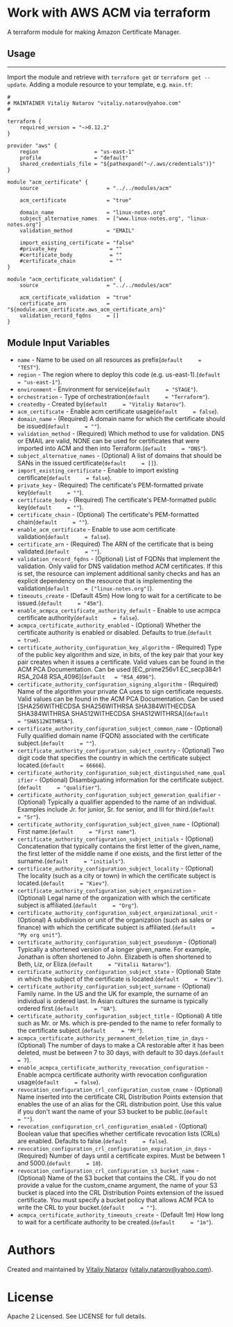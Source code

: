 # Work with AWS ACM via terraform

A terraform module for making Amazon Certificate Manager.

## Usage
----------------------

Import the module and retrieve with ```terraform get``` or ```terraform get --update```. Adding a module resource to your template, e.g. `main.tf`:

```
#
# MAINTAINER Vitaliy Natarov "vitaliy.natarov@yahoo.com"
#

terraform {
    required_version = "~>0.12.2"
}

provider "aws" {
    region                  = "us-east-1"
    profile                 = "default"
    shared_credentials_file = "${pathexpand("~/.aws/credentials")}"
}

module "acm_certificate" {
    source                      = "../../modules/acm"

    acm_certificate             = "true"

    domain_name                 = "linux-notes.org"
    subject_alternative_names   = ["www.linux-notes.org", "linux-notes.org"]
    validation_method           = "EMAIL"

    import_existing_certificate = "false"
    #private_key                 = ""
    #certificate_body            = ""
    #certificate_chain           = ""
}

module "acm_certificate_validation" {
    source                      = "../../modules/acm"

    acm_certificate_validation  = "true"
    certificate_arn             = "${module.acm_certificate.aws_acm_certificate_arn}"
    validation_record_fqdns     = []
}

```

Module Input Variables
----------------------

- `name` - Name to be used on all resources as prefix(`default     = "TEST"`).
- `region` - The region where to deploy this code (e.g. us-east-1).(`default     = "us-east-1"`).
- `environment` - Environment for service(`default     = "STAGE"`).
- `orchestration` - Type of orchestration(`default     = "Terraform"`).
- `createdby` - Created by(`default     = "Vitaliy Natarov"`).
- `acm_certificate` - Enable acm certificate usage(`default     = false`).
- `domain_name` - (Required) A domain name for which the certificate should be issued(`default     = ""`).
- `validation_method` - (Required) Which method to use for validation. DNS or EMAIL are valid, NONE can be used for certificates that were imported into ACM and then into Terraform.(`default     = "DNS"`).
- `subject_alternative_names` - (Optional) A list of domains that should be SANs in the issued certificate(`default     = []`).
- `import_existing_certificate` - Enable to import existing certificate(`default     = false`).
- `private_key` - (Required) The certificate's PEM-formatted private key(`default     = ""`).
- `certificate_body` - (Required) The certificate's PEM-formatted public key(`default     = ""`).
- `certificate_chain` - (Optional) The certificate's PEM-formatted chain(`default     = ""`).
- `enable_acm_certificate` - Enable to use acm certificate validation(`default     = false`).
- `certificate_arn` - (Required) The ARN of the certificate that is being validated.(`default     = ""`).
- `validation_record_fqdns` - (Optional) List of FQDNs that implement the validation. Only valid for DNS validation method ACM certificates. If this is set, the resource can implement additional sanity checks and has an explicit dependency on the resource that is implementing the validation(`default     = ["linux-notes.org"]`).
- `timeouts_create` - (Default 45m) How long to wait for a certificate to be issued.(`default     = "45m"`).
- `enable_acmpca_certificate_authority_default` - Enable to use acmpca certificate authority(`default     = false`).
- `acmpca_certificate_authority_enabled` - (Optional) Whether the certificate authority is enabled or disabled. Defaults to true.(`default     = true`).
- `certificate_authority_configuration_key_algorithm` - (Required) Type of the public key algorithm and size, in bits, of the key pair that your key pair creates when it issues a certificate. Valid values can be found in the ACM PCA Documentation. Can be used [EC_prime256v1 EC_secp384r1 RSA_2048 RSA_4096](`default   = "RSA_4096"`).
- `certificate_authority_configuration_signing_algorithm` - (Required) Name of the algorithm your private CA uses to sign certificate requests. Valid values can be found in the ACM PCA Documentation. Can be used [SHA256WITHECDSA SHA256WITHRSA SHA384WITHECDSA SHA384WITHRSA SHA512WITHECDSA SHA512WITHRSA](`default     = "SHA512WITHRSA"`).
- `certificate_authority_configuration_subject_common_name` - (Optional) Fully qualified domain name (FQDN) associated with the certificate subject.(`default     = ""`).
- `certificate_authority_configuration_subject_country` - (Optional) Two digit code that specifies the country in which the certificate subject located.(`default     = 66666`).
- `certificate_authority_configuration_subject_distinguished_name_qualifier` - (Optional) Disambiguating information for the certificate subject.(`default     = "qualifier"`).
- `certificate_authority_configuration_subject_generation_qualifier` - (Optional) Typically a qualifier appended to the name of an individual. Examples include Jr. for junior, Sr. for senior, and III for third.(`default     = "Sr"`).
- `certificate_authority_configuration_subject_given_name` - (Optional) First name.(`default     = "First name"`).
- `certificate_authority_configuration_subject_initials` - (Optional) Concatenation that typically contains the first letter of the given_name, the first letter of the middle name if one exists, and the first letter of the surname.(`default     = "initials"`).
- `certificate_authority_configuration_subject_locality` - (Optional) The locality (such as a city or town) in which the certificate subject is located.(`default     = "Kiev"`).
- `certificate_authority_configuration_subject_organization` - (Optional) Legal name of the organization with which the certificate subject is affiliated.(`default     = "Org"`).
- `certificate_authority_configuration_subject_organizational_unit` - (Optional) A subdivision or unit of the organization (such as sales or finance) with which the certificate subject is affiliated.(`default     = "My org unit"`).
- `certificate_authority_configuration_subject_pseudonym` - (Optional) Typically a shortened version of a longer given_name. For example, Jonathan is often shortened to John. Elizabeth is often shortened to Beth, Liz, or Eliza.(`default     = "Vitalii Natarov"`).
- `certificate_authority_configuration_subject_state` - (Optional) State in which the subject of the certificate is located.(`default     = "Kiev"`).
- `certificate_authority_configuration_subject_surname` - (Optional) Family name. In the US and the UK for example, the surname of an individual is ordered last. In Asian cultures the surname is typically ordered first.(`default     = "UA"`).
- `certificate_authority_configuration_subject_title` - (Optional) A title such as Mr. or Ms. which is pre-pended to the name to refer formally to the certificate subject.(`default     = "Mr"`).
- `acmpca_certificate_authority_permanent_deletion_time_in_days` - (Optional) The number of days to make a CA restorable after it has been deleted, must be between 7 to 30 days, with default to 30 days.(`default     = 7`).
- `enable_acmpca_certificate_authority_revocation_configuration` - Enable acmpca certificate authority wirth revocation configuration usage(`default     = false`).
- `revocation_configuration_crl_configuration_custom_cname` - (Optional) Name inserted into the certificate CRL Distribution Points extension that enables the use of an alias for the CRL distribution point. Use this value if you don't want the name of your S3 bucket to be public.(`default     = ""`).
- `revocation_configuration_crl_configuration_enabled` - (Optional) Boolean value that specifies whether certificate revocation lists (CRLs) are enabled. Defaults to false.(`default     = false`).
- `revocation_configuration_crl_configuration_expiration_in_days` - (Required) Number of days until a certificate expires. Must be between 1 and 5000.(`default     = 10`).
- `revocation_configuration_crl_configuration_s3_bucket_name` - (Optional) Name of the S3 bucket that contains the CRL. If you do not provide a value for the custom_cname argument, the name of your S3 bucket is placed into the CRL Distribution Points extension of the issued certificate. You must specify a bucket policy that allows ACM PCA to write the CRL to your bucket.(`default     = ""`).
- `acmpca_certificate_authority_timeouts_create` - (Default 1m) How long to wait for a certificate authority to be created.(`default     = "1m"`).

Authors
=======

Created and maintained by [Vitaliy Natarov](https://github.com/SebastianUA)
(vitaliy.natarov@yahoo.com).

License
=======

Apache 2 Licensed. See LICENSE for full details.
